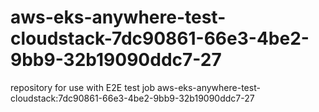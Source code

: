 # aws-eks-anywhere-test-cloudstack-7dc90861-66e3-4be2-9bb9-32b19090ddc7-27
repository for use with E2E test job aws-eks-anywhere-test-cloudstack:7dc90861-66e3-4be2-9bb9-32b19090ddc7-27
